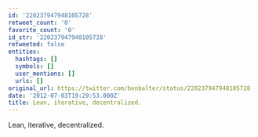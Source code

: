 ```yaml
---
id: '220237947948105728'
retweet_count: '0'
favorite_count: '0'
id_str: '220237947948105728'
retweeted: false
entities:
  hashtags: []
  symbols: []
  user_mentions: []
  urls: []
original_url: https://twitter.com/benbalter/status/220237947948105728
date: '2012-07-03T19:29:53.000Z'
title: Lean, iterative, decentralized.
---
```


Lean, iterative, decentralized.